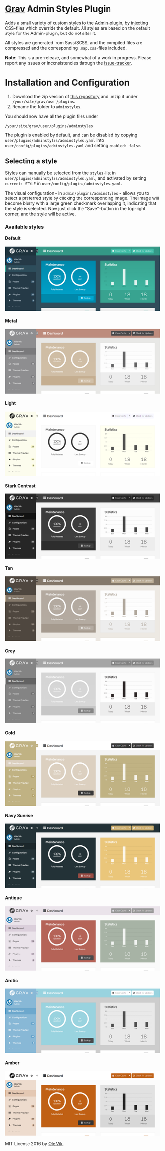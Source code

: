 # [Grav](http://getgrav.org/) Admin Styles Plugin

Adds a small variety of custom styles to the [Admin-plugin](https://github.com/getgrav/grav-plugin-admin/), by injecting CSS-files which override the default. All styles are based on the default style for the Admin-plugin, but do not altar it.

All styles are generated from Sass/SCSS, and the compiled files are compressed and the corresponding `.map.css`-files included.

**Note**: This is a pre-release, and somewhat of a work in progress. Please report any issues or inconsistencies through the [issue-tracker](https://github.com/olevik/grav-plugin-adminstyles/issues).

# Installation and Configuration

1. Download the zip version of [this repository](https://github.com/OleVik/grav-plugin-adminstyles) and unzip it under `/your/site/grav/user/plugins`.
2. Rename the folder to `adminstyles`.

You should now have all the plugin files under

    /your/site/grav/user/plugins/adminstyles

The plugin is enabled by default, and can be disabled by copying `user/plugins/adminstyles/adminstyles.yaml` into `user/config/plugins/adminstyles.yaml` and setting `enabled: false`.


## Selecting a style
Styles can manually be selected from the `styles`-list in `user/plugins/adminstyles/adminstyles.yaml`, and activated by setting `current: STYLE` in `user/config/plugins/adminstyles.yaml`.

The visual configuration - in `admin/plugins/adminstyles` - allows you to select a preferred style by clicking the corresponding image. The image will become blurry with a large green checkmark overlapping it, indicating that the style is selected. Now just click the "Save"-button in the top-right corner, and the style will be active.

### Available styles

#### Default
![Default](styles/images/grav_admin.png)

#### Metal
![Metal](styles/images/metal.png)

#### Light
![Light](styles/images/light.png)

#### Stark Contrast
![Stark Contrast](styles/images/starkcontrast.png)

#### Tan
![Tan](styles/images/tan.png)

#### Grey
![Grey](styles/images/grey.png)

#### Gold
![Gold](styles/images/gold.png)

#### Navy Sunrise
![Navy Sunrise](styles/images/navy_sunrise.png)

#### Antique
![Antique](styles/images/antique.png)

#### Arctic
![Arctic](styles/images/arctic.png)

#### Amber
![Amber](styles/images/amber.png)

MIT License 2016 by [Ole Vik](http://github.com/olevik).